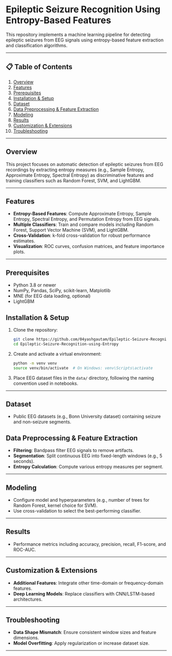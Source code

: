 # Epileptic Seizure Recognition Using Entropy-Based Features

This repository implements a machine learning pipeline for detecting epileptic seizures from EEG signals using entropy-based feature extraction and classification algorithms.

---

## 📋 Table of Contents

1. [Overview](#overview)  
2. [Features](#features)  
3. [Prerequisites](#prerequisites)  
4. [Installation & Setup](#installation--setup)  
5. [Dataset](#dataset)  
6. [Data Preprocessing & Feature Extraction](#data-preprocessing--feature-extraction)  
7. [Modeling](#modeling)  
8. [Results](#results)  
9. [Customization & Extensions](#customization--extensions)  
10. [Troubleshooting](#troubleshooting)  
---

## Overview

This project focuses on automatic detection of epileptic seizures from EEG recordings by extracting entropy measures (e.g., Sample Entropy, Approximate Entropy, Spectral Entropy) as discriminative features and training classifiers such as Random Forest, SVM, and LightGBM.

---

## Features

- **Entropy-Based Features**: Compute Approximate Entropy, Sample Entropy, Spectral Entropy, and Permutation Entropy from EEG signals.  
- **Multiple Classifiers**: Train and compare models including Random Forest, Support Vector Machine (SVM), and LightGBM.  
- **Cross-Validation**: k-fold cross-validation for robust performance estimates.  
- **Visualization**: ROC curves, confusion matrices, and feature importance plots.

---

## Prerequisites

- Python 3.8 or newer  
- NumPy, Pandas, SciPy, scikit-learn, Matplotlib  
- MNE (for EEG data loading, optional)  
- LightGBM  

## Installation & Setup

1. Clone the repository:
   ```bash
   git clone https://github.com/04yashgautam/Epileptic-Seizure-Recognition-using-Entropy.git
   cd Epileptic-Seizure-Recognition-using-Entropy
   ```
2. Create and activate a virtual environment:
   ```bash
   python -m venv venv
   source venv/bin/activate  # On Windows: venv\Scripts\activate
   ```
3. Place EEG dataset files in the `data/` directory, following the naming convention used in notebooks.

---

## Dataset

- Public EEG datasets (e.g., Bonn University dataset) containing seizure and non-seizure segments.  

## Data Preprocessing & Feature Extraction

- **Filtering**: Bandpass filter EEG signals to remove artifacts.  
- **Segmentation**: Split continuous EEG into fixed-length windows (e.g., 5 seconds).  
- **Entropy Calculation**: Compute various entropy measures per segment.

---

## Modeling

- Configure model and hyperparameters (e.g., number of trees for Random Forest, kernel choice for SVM).  
- Use cross-validation to select the best-performing classifier.

---

## Results

- Performance metrics including accuracy, precision, recall, F1-score, and ROC-AUC.
  
---

## Customization & Extensions

- **Additional Features**: Integrate other time-domain or frequency-domain features.  
- **Deep Learning Models**: Replace classifiers with CNN/LSTM-based architectures. 

---

## Troubleshooting

- **Data Shape Mismatch**: Ensure consistent window sizes and feature dimensions.  
- **Model Overfitting**: Apply regularization or increase dataset size.
  
---
